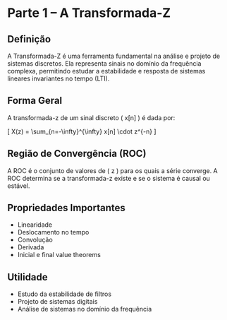 # Parte 1 – A Transformada-Z

## Definição
A Transformada-Z é uma ferramenta fundamental na análise e projeto de sistemas discretos. Ela representa sinais no domínio da frequência complexa, permitindo estudar a estabilidade e resposta de sistemas lineares invariantes no tempo (LTI).

## Forma Geral
A transformada-z de um sinal discreto \( x[n] \) é dada por:

\[
X(z) = \sum_{n=-\infty}^{\infty} x[n] \cdot z^{-n}
\]

## Região de Convergência (ROC)
A ROC é o conjunto de valores de \( z \) para os quais a série converge. A ROC determina se a transformada-z existe e se o sistema é causal ou estável.

## Propriedades Importantes
- Linearidade
- Deslocamento no tempo
- Convolução
- Derivada
- Inicial e final value theorems

## Utilidade
- Estudo da estabilidade de filtros
- Projeto de sistemas digitais
- Análise de sistemas no domínio da frequência
